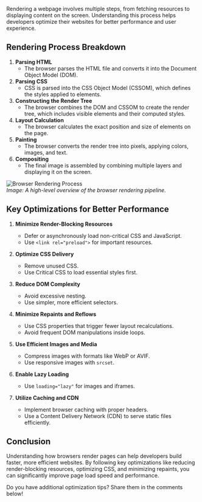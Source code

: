 Rendering a webpage involves multiple steps, from fetching resources to displaying content on the screen. Understanding this process helps developers optimize their websites for better performance and user experience.

## Rendering Process Breakdown

1. **Parsing HTML**
   - The browser parses the HTML file and converts it into the Document Object Model (DOM).
2. **Parsing CSS**
   - CSS is parsed into the CSS Object Model (CSSOM), which defines the styles applied to elements.
3. **Constructing the Render Tree**
   - The browser combines the DOM and CSSOM to create the render tree, which includes visible elements and their computed styles.
4. **Layout Calculation**
   - The browser calculates the exact position and size of elements on the page.
5. **Painting**
   - The browser converts the render tree into pixels, applying colors, images, and text.
6. **Compositing**
   - The final image is assembled by combining multiple layers and displaying it on the screen.

![Browser Rendering Process](picture/browser-rendering.webp)  
_Image: A high-level overview of the browser rendering pipeline._

## Key Optimizations for Better Performance

1. **Minimize Render-Blocking Resources**

   - Defer or asynchronously load non-critical CSS and JavaScript.
   - Use `<link rel="preload">` for important resources.

2. **Optimize CSS Delivery**

   - Remove unused CSS.
   - Use Critical CSS to load essential styles first.

3. **Reduce DOM Complexity**

   - Avoid excessive nesting.
   - Use simpler, more efficient selectors.

4. **Minimize Repaints and Reflows**

   - Use CSS properties that trigger fewer layout recalculations.
   - Avoid frequent DOM manipulations inside loops.

5. **Use Efficient Images and Media**
   - Compress images with formats like WebP or AVIF.
   - Use responsive images with `srcset`.
6. **Enable Lazy Loading**
   - Use `loading="lazy"` for images and iframes.
7. **Utilize Caching and CDN**
   - Implement browser caching with proper headers.
   - Use a Content Delivery Network (CDN) to serve static files efficiently.

## Conclusion

Understanding how browsers render pages can help developers build faster, more efficient websites. By following key optimizations like reducing render-blocking resources, optimizing CSS, and minimizing repaints, you can significantly improve page load speed and performance.

Do you have additional optimization tips? Share them in the comments below!
